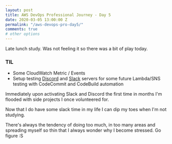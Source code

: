 ```yaml
---
layout: post
title: AWS DevOps Professional Journey - Day 5
date: 2020-03-05 13:00:00 Z
permalink: "/aws-devops-pro-day5/"
comments: true
# other options
---
```


Late lunch study.
Was not feeling it so there was a bit of play today.

### TIL
* Some CloudWatch Metric / Events
* Setup testing [Discord](https://discord.gg/ugT5ft) and [Slack](http://bit.ly/lets-build-slack) servers for some future Lambda/SNS testing with CodeCommit and CodeBuild automation

Immediately upon activating Slack and Discord the first time in months I'm flooded with side projects I once volunteered for.

Now that I do have some slack time in my life I can dip my toes when I'm not studying.

There's always the tendency of doing too much, in too many areas and spreading myself so thin that I always wonder why I become stressed. Go figure :S